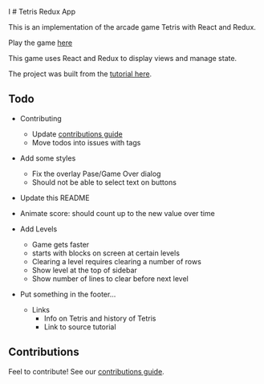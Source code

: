 I # Tetris Redux App

This is an implementation of the arcade game Tetris with React and Redux. 

Play the game [here](https://soggybag.github.io/tetris-redux-app/)

This game uses React and Redux to display views and manage state. 

The project was built from the [tutorial here](https://github.com/MakeSchool-Tutorials/web-7-react-redux-tetris-app).

## Todo

- Contributing
  - Update [contributions guide](contributing.md)
  - Move todos into issues with tags
- Add some styles 
  - Fix the overlay Pase/Game Over dialog
  - Should not be able to select text on buttons
- Update this README
- Animate score: should count up to the new value over time
- Add Levels 
  - Game gets faster 
  - starts with blocks on screen at certain levels
  - Clearing a level requires clearing a number of rows
  - Show level at the top of sidebar
  - Show number of lines to clear before next level

- Put something in the footer...
  - Links 
    - Info on Tetris and history of Tetris
    - Link to source tutorial

## Contributions 

Feel to contribute! See our [contributions guide](contributing.md).
